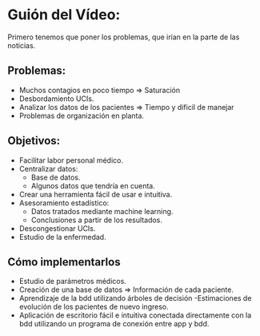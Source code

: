 # Guión del Vídeo:

Primero tenemos que poner los problemas, que irían en la parte de las noticias.

## Problemas:
- Muchos contagios en poco tiempo => Saturación
- Desbordamiento UCIs.
- Analizar los datos de los pacientes => Tiempo y dificil de manejar
- Problemas de organización en planta.

## Objetivos:
- Facilitar labor personal médico.
- Centralizar datos:
    - Base de datos.
    - Algunos datos que tendría en cuenta.
- Crear una herramienta fácil de usar e intuitiva.
- Asesoramiento estadístico:
    - Datos tratados mediante machine learning.
    - Conclusiones a partir de los resultados.
- Descongestionar UCIs.
- Estudio de la enfermedad.

## Cómo implementarlos
- Estudio de parámetros médicos.
- Creación de una base de datos => Información de cada paciente.
- Aprendizaje de la bdd utilizando árboles de decisión 
       -Estimaciones de evolución de los pacientes de nuevo ingreso.
- Aplicación de escritorio fácil e intuitiva conectada directamente con la bdd utilizando un programa de conexión entre app y bdd.

